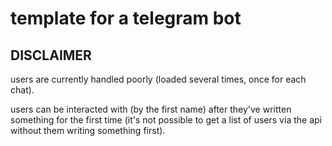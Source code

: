 # template for a telegram bot

## DISCLAIMER

users are currently handled poorly (loaded several times, once for each chat).

users can be interacted with (by the first name) after they've written something for the first time (it's not possible to get a list of users via the api without them writing something first).
